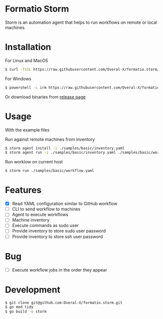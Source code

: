 # Formatio Storm

Storm is an automation agent that helps to run workflows on remote or local machines.

# Installation

For Linux and MacOS

```sh
$ curl -fsSL https://raw.githubusercontent.com/Overal-X/formatio.storm/main/scripts/install.sh | bash
```

For Windows

```sh
$ powershell -c irm https://raw.githubusercontent.com/Overal-X/formatio.storm/main/scripts/install.sh | iex
```

Or download binaries from [release page](https://github.com/Overal-X/formatio.storm/releases)

# Usage
With the example files

Run against remote machines from inventory

```sh
$ storm agent install -i ./samples/basic/inventory.yaml
$ storm agent run -i ./samples/basic/inventory.yaml ./samples/basic/workflow.yaml
```

Run worklow on current host

```sh
$ storm run ./samples/basic/workflow.yaml
```

# Features

- [x] Read YAML configuration similar to GitHub workflow
- [ ] CLI to send workflow to machines
- [ ] Agent to execute workflows
- [ ] Machine inventory
- [ ] Execute commands as sudo user
- [ ] Provide inventory to store sudo user password
- [ ] Provide inventory to store ssh user password

# Bug

- [ ] Execute workflow jobs in the order they appear

# Development

```sh
$ git clone git@github.com:Overal-X/formatio.storm.git
$ go mod tidy
$ go build -o storm
```
